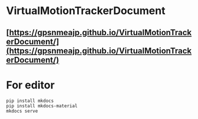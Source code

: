 # VirtualMotionTrackerDocument
## [https://gpsnmeajp.github.io/VirtualMotionTrackerDocument/](https://gpsnmeajp.github.io/VirtualMotionTrackerDocument/)

# For editor

```
pip install mkdocs
pip install mkdocs-material
mkdocs serve
```
